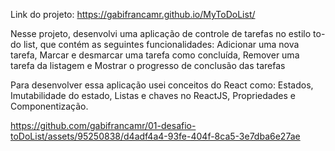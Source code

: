 Link do projeto: https://gabifrancamr.github.io/MyToDoList/

Nesse projeto, desenvolvi uma aplicação de controle de tarefas no estilo to-do list, que contém as seguintes funcionalidades: Adicionar uma nova tarefa, Marcar e desmarcar uma tarefa como concluída, Remover uma tarefa da listagem e Mostrar o progresso de conclusão das tarefas

Para desenvolver essa aplicação usei conceitos do React como: Estados, Imutabilidade do estado, Listas e chaves no ReactJS, Propriedades e Componentização. 

https://github.com/gabifrancamr/01-desafio-toDoList/assets/95250838/d4adf4a4-93fe-404f-8ca5-3e7dba6e27ae

